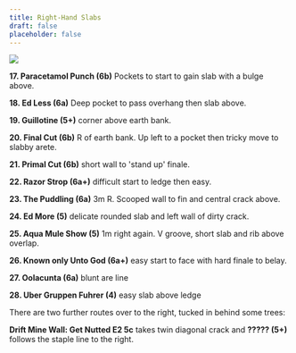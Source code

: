 ```yaml
---
title: Right-Hand Slabs
draft: false
placeholder: false
---
```


![](/img/south-wales/south-east-sandstone/Edwardsville-2-copy.jpg)

**17. Paracetamol Punch (6b)** Pockets to start to gain slab with a bulge above.

**18. Ed Less (6a)** Deep pocket to pass overhang then slab above.

**19. Guillotine (5+)** corner above earth bank.

**20. Final Cut (6b)** R of earth bank. Up left to a pocket then tricky move to slabby arete.

**21. Primal Cut (6b)** short wall to 'stand up' finale.

**22. Razor Strop (6a+)** difficult start to ledge then easy.

**23. The Puddling (6a)** 3m R. Scooped wall to fin and central crack above.

**24. Ed More (5)** delicate rounded slab and left wall of dirty crack.

**25. Aqua Mule Show (5)** 1m right again. V groove, short slab and rib above overlap.

**26. Known only Unto God (6a+)** easy start to face with hard finale to belay.

**27. Oolacunta (6a)** blunt are line

**28. Uber Gruppen Fuhrer (4)** easy slab above ledge

There are two further routes over to the right, tucked in behind some trees:

**Drift Mine Wall: Get Nutted E2 5c** takes twin diagonal crack and **????? (5+)** follows the staple line to the right.



